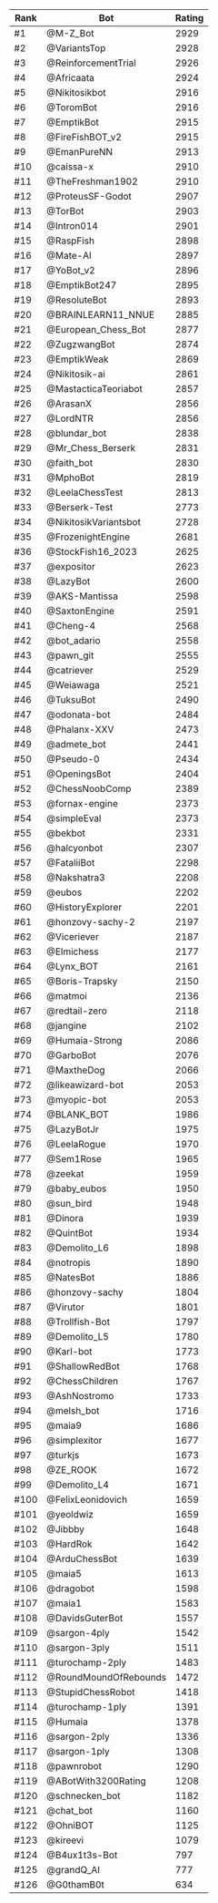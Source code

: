Rank|Bot|Rating
---|---|---
#1|@M-Z_Bot|2929
#2|@VariantsTop|2928
#3|@ReinforcementTrial|2926
#4|@Africaata|2924
#5|@Nikitosikbot|2916
#6|@ToromBot|2916
#7|@EmptikBot|2915
#8|@FireFishBOT_v2|2915
#9|@EmanPureNN|2913
#10|@caissa-x|2910
#11|@TheFreshman1902|2910
#12|@ProteusSF-Godot|2907
#13|@TorBot|2903
#14|@Intron014|2901
#15|@RaspFish|2898
#16|@Mate-AI|2897
#17|@YoBot_v2|2896
#18|@EmptikBot247|2895
#19|@ResoluteBot|2893
#20|@BRAINLEARN11_NNUE|2885
#21|@European_Chess_Bot|2877
#22|@ZugzwangBot|2874
#23|@EmptikWeak|2869
#24|@Nikitosik-ai|2861
#25|@MastacticaTeoriabot|2857
#26|@ArasanX|2856
#27|@LordNTR|2856
#28|@blundar_bot|2838
#29|@Mr_Chess_Berserk|2831
#30|@faith_bot|2830
#31|@MphoBot|2819
#32|@LeelaChessTest|2813
#33|@Berserk-Test|2773
#34|@NikitosikVariantsbot|2728
#35|@FrozenightEngine|2681
#36|@StockFish16_2023|2625
#37|@expositor|2623
#38|@LazyBot|2600
#39|@AKS-Mantissa|2598
#40|@SaxtonEngine|2591
#41|@Cheng-4|2568
#42|@bot_adario|2558
#43|@pawn_git|2555
#44|@catriever|2529
#45|@Weiawaga|2521
#46|@TuksuBot|2490
#47|@odonata-bot|2484
#48|@Phalanx-XXV|2473
#49|@admete_bot|2441
#50|@Pseudo-0|2434
#51|@OpeningsBot|2404
#52|@ChessNoobComp|2389
#53|@fornax-engine|2373
#54|@simpleEval|2373
#55|@bekbot|2331
#56|@halcyonbot|2307
#57|@FataliiBot|2298
#58|@Nakshatra3|2208
#59|@eubos|2202
#60|@HistoryExplorer|2201
#61|@honzovy-sachy-2|2197
#62|@Viceriever|2187
#63|@Elmichess|2177
#64|@Lynx_BOT|2161
#65|@Boris-Trapsky|2150
#66|@matmoi|2136
#67|@redtail-zero|2118
#68|@jangine|2102
#69|@Humaia-Strong|2086
#70|@GarboBot|2076
#71|@MaxtheDog|2066
#72|@likeawizard-bot|2053
#73|@myopic-bot|2053
#74|@BLANK_BOT|1986
#75|@LazyBotJr|1975
#76|@LeelaRogue|1970
#77|@Sem1Rose|1965
#78|@zeekat|1959
#79|@baby_eubos|1950
#80|@sun_bird|1948
#81|@Dinora|1939
#82|@QuintBot|1934
#83|@Demolito_L6|1898
#84|@notropis|1890
#85|@NatesBot|1886
#86|@honzovy-sachy|1804
#87|@Virutor|1801
#88|@Trollfish-Bot|1797
#89|@Demolito_L5|1780
#90|@Karl-bot|1773
#91|@ShallowRedBot|1768
#92|@ChessChildren|1767
#93|@AshNostromo|1733
#94|@melsh_bot|1716
#95|@maia9|1686
#96|@simplexitor|1677
#97|@turkjs|1673
#98|@ZE_ROOK|1672
#99|@Demolito_L4|1671
#100|@FelixLeonidovich|1659
#101|@yeoldwiz|1659
#102|@Jibbby|1648
#103|@HardRok|1642
#104|@ArduChessBot|1639
#105|@maia5|1613
#106|@dragobot|1598
#107|@maia1|1583
#108|@DavidsGuterBot|1557
#109|@sargon-4ply|1542
#110|@sargon-3ply|1511
#111|@turochamp-2ply|1483
#112|@RoundMoundOfRebounds|1472
#113|@StupidChessRobot|1418
#114|@turochamp-1ply|1391
#115|@Humaia|1378
#116|@sargon-2ply|1336
#117|@sargon-1ply|1308
#118|@pawnrobot|1290
#119|@ABotWith3200Rating|1208
#120|@schnecken_bot|1182
#121|@chat_bot|1160
#122|@OhniBOT|1125
#123|@kireevi|1079
#124|@B4ux1t3s-Bot|797
#125|@grandQ_AI|777
#126|@G0thamB0t|634
